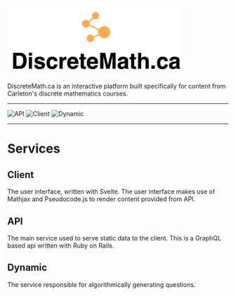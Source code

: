 <img src="docs/logo.png" width="400px">



DiscreteMath.ca is an interactive platform built specifically for content from Carleton's discrete mathematics courses.

<hr>

![API](https://github.com/CarletonComputerScienceSociety/discretemath.ca/actions/workflows/api.yml/badge.svg) ![Client](https://github.com/CarletonComputerScienceSociety/discretemath.ca/actions/workflows/client.yml/badge.svg) ![Dynamic](https://github.com/CarletonComputerScienceSociety/discretemath.ca/actions/workflows/dynamic.yml/badge.svg)

<hr>


# Services

## Client

The user interface, written with Svelte. The user interface makes use of Mathjax and Pseudocode.js to render content provided from API.

## API

The main service used to serve static data to the client. This is a GraphQL based api written with Ruby on Rails.

## Dynamic

The service responsible for algorithmically generating questions.
